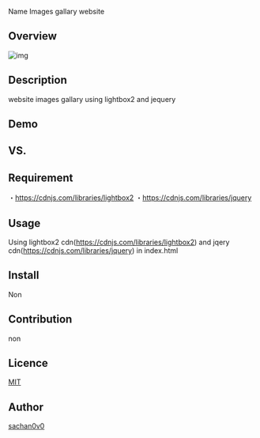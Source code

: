 Name
Images gallary website
## Overview

<img src="https://github.com/sachan0v0/imagesgallary/66f37ba553ffe6ab048f9117eabbaf60.png" alt="img" title="sample">

## Description
website images gallary using lightbox2 and jequery
## Demo

## VS. 

## Requirement
・https://cdnjs.com/libraries/lightbox2 
・https://cdnjs.com/libraries/jquery

## Usage
Using lightbox2 cdn(https://cdnjs.com/libraries/lightbox2) and jqery cdn(https://cdnjs.com/libraries/jquery) in index.html
## Install
Non
## Contribution
non
## Licence

[MIT](https://github.com/tcnksm/tool/blob/master/LICENCE)

## Author

[sachan0v0](https://github.com/sachan0v0)
